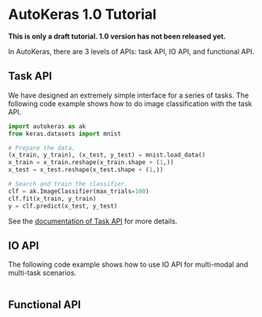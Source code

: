 # AutoKeras 1.0 Tutorial

**This is only a draft tutorial. 1.0 version has not been released yet.**

In AutoKeras, there are 3 levels of APIs: task API, IO API, and functional API.

## Task API
We have designed an extremely simple interface for a series of tasks.
The following code example shows how to do image classification with the task API.

```python
import autokeras as ak
from keras.datasets import mnist

# Prepare the data.
(x_train, y_train), (x_test, y_test) = mnist.load_data()
x_train = x_train.reshape(x_train.shape + (1,))
x_test = x_test.reshape(x_test.shape + (1,))

# Search and train the classifier.
clf = ak.ImageClassifier(max_trials=100)
clf.fit(x_train, y_train)
y = clf.predict(x_test, y_test)
```

See the [documentation of Task API](/task) for more details.



## IO API

The following code example shows how to use IO API for multi-modal and multi-task scenarios.

```python
```
## Functional API
